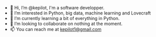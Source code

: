 - 👋 Hi, I’m @kepilot, I'm a software developper.
- 👀 I’m interested in Python, big data, machine learning and Lovecraft
- 🌱 I’m currently learning a bit of everything in Python.
- 💞️ I’m looking to collaborate on nothing at the moment.
- 📫 You can reach me at kepilot1@gmail.com
